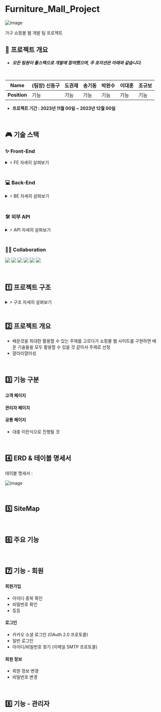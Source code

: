 # Furniture_Mall_Project
![image](https://github.com/shsh99/Furniture_Mall_Project/assets/134079624/e345ed1e-88a5-473d-8a52-389513e7d75a)



가구 쇼핑몰 웹 개발 팀 프로젝트 
<br>

## 🚀 프로젝트 개요
- ***모든 팀원이 풀스택으로 개발에 참여했으며, 주 포지션은 아래와 같습니다.***
<br>

|   Name   |(팀장) 신동구  | 도권재 | 송기동 | 박완수 | 이대훈 | 조규보 |
| :------: | --- | --- | --- | --- | --- |--- |
| **Position** | 기능 |  기능 |  기능 | 기능 | 기능 | 기능 |


- **프로젝트 기간 : 2023년 11월 00일 ~ 2023년 12월 00일**


<br>

## 🎮 기술 스택

### ✨ Front-End

<details>
    <summary>⚡️ FE 자세히 살펴보기</summary>
    <br>
    <ul>
        <li>bootstrap : 5.2 </li>
        <li>HTML5 </li>
        <li>CSS3 </li>
        <li>JavaScript :  </li>
        <li>TypeScript :  </li>
        <li>React :  </li>
       
    </ul>
</details>

  <br>

### 💻 Back-End

<details>
      <summary>⚡️ BE 자세히 살펴보기</summary>
      <br>
      <ul>
          <li>springboot : 2.7.17  </li>
          <li>SQL : </li>
          <li>jdk : 11.0.20  </li>
          <li>java : 11  </li>
<!--           <li>lombok </li>
          <li>MyBatis </li> -->
          <li>JSP </li>
<!--           <li>BCrypt HASH </li>
          <li>Apache Tomcat : 9.0 </li> -->
      </ul>
  </details>
  
  <br>
  
### 🛠 외부 API

<details>
      <summary>⚡️ API 자세히 살펴보기</summary>
      <br>
      <ul>
<!--           <li>카카오 소셜 로그인 API (OAuth 2.0 프로토콜)</li>
          <li>카카오페이 API</li>
          <li>이메일 전송 API (네이버 SMTP 프로토콜)</li>
          <li>구글 맵 API</li>
          <li>CoolSMS API</li>
          <li>DAUM 우편번호 찾기 API</li>
          <li>국가 코드 OPEN API</li> -->
      </ul>
</details>

  <br>


### 🙌🏻 Collaboration
<img src="https://img.shields.io/badge/JavaScript-F7DF1E?style=flat&logo=Jira&logoColor=white"/> <img src="https://img.shields.io/badge/SpringBoot-6DB33F?style=flat&logo=Slack&logoColor=white"/> <img src="https://img.shields.io/badge/Github-181717?style=flat&logo=Github&logoColor=white"/> <img src="https://img.shields.io/badge/SQL-4479A1?style=flat&logo=Notion&logoColor=white"/> <img 
src="https://img.shields.io/badge/CSS3-1572B6?style=flat&logo=Notion&logoColor=white"/> <img src="https://img.shields.io/badge/HTML5-E34F26?style=flat&logo=Notion&logoColor=white"/>


<br>

## 1️⃣ 프로젝트 구조

<details>
    <summary>⚡️ 구조 자세히 살펴보기</summary> 
</details>

<br>

## 2️⃣ 프로젝트 개요
- 배운것을 최대한 활용할 수 있는 주제를 고르다가 쇼핑몰 웹 사이트를 구현하면 배운 기술들을 모두 활용할 수 있을 것 같아서 주제로 선정
- 얄라리얄라성

<br>

## 3️⃣ 기능 구분

#### 고객 페이지

#### 관리자 페이지

#### 공통 페이지

- 대충 이런식으로 진행될 것


<br>

## 4️⃣ ERD & 테이블 명세서
테이블 명세서 :

![image](https://github.com/shsh99/Furniture_Mall_Project/assets/134079624/d0e72891-35be-4727-80d8-71672a2005e5)

<br>

## 5️⃣ SiteMap

<br>

## 6️⃣ 주요 기능

<br>

## 7️⃣ 기능 - 회원

#### 회원가입
- 아이디 중복 확인
- 비밀번호 확인
- 등등

#### 로그인
- 카카오 소셜 로그인 (OAuth 2.0 프로토콜)
- 일반 로그인
- 아이디/비밀번호 찾기 (이메일 SMTP 프로토콜)

#### 회원 정보
- 회원 정보 변경
- 비밀번호 변경


<br>

## 8️⃣ 기능 - 관리자
